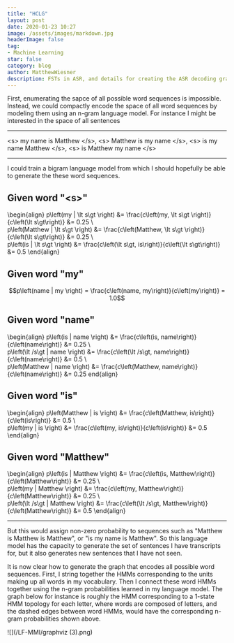 ```yaml
---
title: "HCLG"
layout: post
date: 2020-01-23 10:27
image: /assets/images/markdown.jpg
headerImage: false
tag:
- Machine Learning
star: false
category: blog
author: MatthewWiesner
description: FSTs in ASR, and details for creating the ASR decoding graph.
---
```

First, enumerating the sapce of all possible word sequences is impossible. Instead, we could compactly encode the space of all word sequences by modeling them using an n-gram language model. For instance I might be interested in the space of all sentences

---

\<s> my name is Matthew \</s>,
\<s> Matthew is my name \</s>,
\<s> is my name Matthew \</s>,
\<s> is Matthew my name \</s>

---

I could train a bigram language model from which I should hopefully be able to generate the these word sequences.


Given word "\<s>"
---
\begin{align}
p\left(my | \lt s\gt \right) &= \frac{c\left(my, \lt s\gt \right)}{c\left(\lt s\gt\right)} &= 0.25 \\\
p\left(Matthew | \lt s\gt \right) &= \frac{c\left(Matthew, \lt s\gt \right)}{c\left(\lt s\gt\right)} &= 0.25 \\\
p\left(is | \lt s\gt \right) &= \frac{c\left(\lt s\gt, is\right)}{c\left(\lt s\gt\right)} &= 0.5
\end{align}

Given word "my"
---
$$p\left(name | my \right) = \frac{c\left(name, my\right)}{c\left(my\right)} = 1.0$$

Given word "name"
---
\begin{align}
p\left(is | name \right) &= \frac{c\left(is, name\right)}{c\left(name\right)} &= 0.25 \\\
p\left(\lt /s\gt | name \right) &= \frac{c\left(\lt /s\gt, name\right)}{c\left(name\right)} &= 0.5 \\\
p\left(Matthew | name \right) &= \frac{c\left(Matthew, name\right)}{c\left(name\right)} &= 0.25
end{align}


Given word "is"
---
\begin{align}
p\left(Matthew | is \right) &= \frac{c\left(Matthew, is\right)}{c\left(is\right)} &= 0.5 \\\
p\left(my | is \right) &= \frac{c\left(my, is\right)}{c\left(is\right)} &= 0.5
\end{align}


Given word "Matthew"
---
\begin{align}
p\left(is | Matthew \right) &= \frac{c\left(is, Matthew\right)}{c\left(Matthew\right)} &= 0.25 \\\
p\left(my | Matthew \right) &= \frac{c\left(my, Matthew\right)}{c\left(Matthew\right)} &= 0.25 \\\
p\left(\lt /s\gt | Matthew \right) &= \frac{c\left(\lt /s\gt, Matthew\right)}{c\left(Matthew\right)} &= 0.5
\end{align}

---

But this would assign non-zero probability to sequences such as "Matthew is Matthew is Matthew", or "is my name is Matthew". So this language model has the capacity to generate the set of sentences I have transcripts for, but it also generates new sentences that I have not seen.

It is now clear how to generate the graph that encodes all possible word sequences. First, I string together the HMMs corresponding to the units making up all words in my vocabulary. Then I connect these word HMMs together using the n-gram probabilities learned in my language model. The graph below for instance is roughly the HMM corresponding to a 1-state HMM topology for each letter, where words are composed of letters, and the dashed edges between word HMMs, would have the corresponding n-gram probabilities shown above.

![](/LF-MMI/graphviz (3).png)
